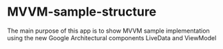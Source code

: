 # MVVM-sample-structure
The main purpose of this app is to show MVVM sample implementation using the new Google Architectural
components LiveData and ViewModel
